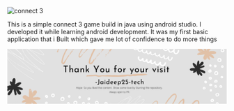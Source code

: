 ![connect 3](https://user-images.githubusercontent.com/79747022/147784427-200106e1-abb9-40c8-ae6d-a6d64965e58c.png)

This is a simple connect 3 game build in java using android studio. I developed it while learning android development.
It was my first basic application that i Built which gave me lot of confidence to do more things

![](https://github.com/Jaideep25-tech/java_projects/blob/main/assets/thank%20you%20banner.png)
